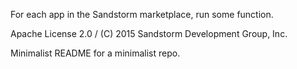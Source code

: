 For each app in the Sandstorm marketplace, run some function.

Apache License 2.0 / (C) 2015 Sandstorm Development Group, Inc.

Minimalist README for a minimalist repo.
